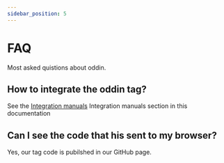 ```yaml
---
sidebar_position: 5
---
```


# FAQ

Most asked quistions about oddin.

## How to integrate the oddin tag?

See the [Integration manuals](./category/integration-manuals) Integration manuals section in this documentation

## Can I see the code that his sent to my browser?

Yes, our tag code is pubilshed in our GitHub page.
